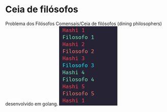 # Ceia de filósofos
Problema dos Filósofos Comensais/Ceia de filósofos (dining philosophers) desenvolvido em golang.
![Example](example.png)
